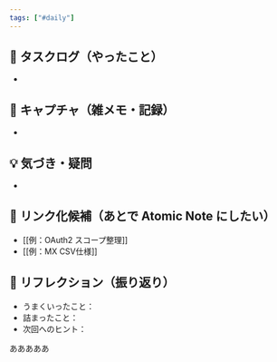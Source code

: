 ```yaml
---
tags: ["#daily"]
---
```


## 🔄 タスクログ（やったこと）
- 

## 📝 キャプチャ（雑メモ・記録）
- 

## 💡 気づき・疑問
- 

## 🔗 リンク化候補（あとで Atomic Note にしたい）
- [[例：OAuth2 スコープ整理]]
- [[例：MX CSV仕様]]

## 🧠 リフレクション（振り返り）
- うまくいったこと：
- 詰まったこと：
- 次回へのヒント：


あああああ